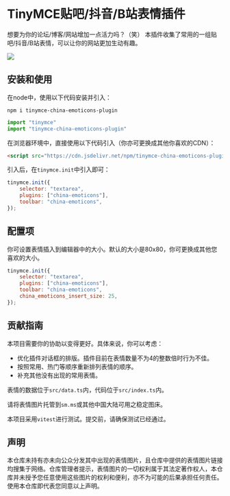 # TinyMCE贴吧/抖音/B站表情插件

想要为你的论坛/博客/网站增加一点活力吗？（笑） 本插件收集了常用的一组贴吧/抖音/B站表情，可以让你的网站更加生动有趣。

![](https://s.c.accr.cc/picgo/1701419679-e900cb.png)

## 安装和使用

在node中，使用以下代码安装并引入：

```shell
npm i tinymce-china-emoticons-plugin
```

```typescript
import "tinymce"
import "tinymce-china-emoticons-plugin"
```



在浏览器环境中，直接使用以下代码引入（你亦可更换成其他你喜欢的CDN）：

```html
<script src="https://cdn.jsdelivr.net/npm/tinymce-china-emoticons-plugin"></script>
```



引入后，在`tinymce.init`中引入即可：

```javascript
tinymce.init({
    selector: "textarea",
    plugins: ["china-emoticons"],
    toolbar: "china-emoticons",
});
```

## 配置项

你可设置表情插入到编辑器中的大小。默认的大小是80x80，你可更换成其他您喜欢的大小。

```javascript
tinymce.init({
    selector: "textarea",
    plugins: ["china-emoticons"],
    toolbar: "china-emoticons",
    china_emoticons_insert_size: 25,
});
```

## 贡献指南

本项目需要你的协助以变得更好。具体来说，你可以考虑：

- 优化插件对话框的排版。插件目前在表情数量不为4的整数倍时行为不佳。
- 按照常用、热门等顺序重新排列表情的顺序。
- 补充其他没有出现的常用表情。

表情的数据位于`src/data.ts`内，代码位于`src/index.ts`内。

请将表情图片托管到`sm.ms`或其他中国大陆可用之稳定图床。

本项目采用`vitest`进行测试。提交前，请确保测试已经通过。



## 声明

本仓库未持有亦未向公众分发其中出现的表情图片，且仓库中提供的表情图片链接均搜集于网络。仓库管理者提示，表情图片的一切权利属于其法定著作权人，本仓库并未授予您任意使用这些图片的权利和便利，亦不为可能的后果承担任何责任。使用本仓库即代表您同意以上声明。
